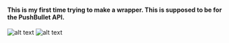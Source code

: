 #### This is my first time trying to make a wrapper. This is supposed to be for the PushBullet API.
![alt text](https://discord-is-down.party/AEDzazf2.png "Working wrapper")
![alt text](https://discord-is-down.party/77pGgQLL.png "Nuget listing")
